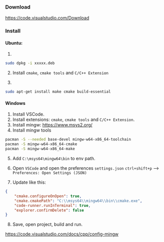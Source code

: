 ### Download

https://code.visualstudio.com/Download

### Install

#### Ubuntu: 

1.    
```bash
sudo dpkg -i xxxxx.deb
```

2. Install `cmake`, `cmake tools` and `C/C++ Extension`


3.    
```bash
sudo apt-get install make cmake build-essential
```

#### Windows

1. Install VSCode.
2. Install extensions: `cmake`, `cmake tools` and `C/C++ Extension`.
3. Install mingw: https://www.msys2.org/
4. Install mingw tools

```bash
pacman -S --needed base-devel mingw-w64-x86_64-toolchain
pacman -S mingw-w64-x86_64-cmake
pacman -S mingw-w64-x86_64-make
```

5. Add `C:\msys64\mingw64\bin` to env path.
6. Open `VSCode` and open the preferences `settings.json`
`ctrl+shift+p` --> `Preferences: Open Settings (JSON)`

7. Update like this:

```json
{
    "cmake.configureOnOpen": true,
    "cmake.cmakePath": "C:\\msys64\\mingw64\\bin\\cmake.exe",
    "code-runner.runInTerminal": true,
    "explorer.confirmDelete": false
}
```

8. Save, open project, build and run.



https://code.visualstudio.com/docs/cpp/config-mingw

